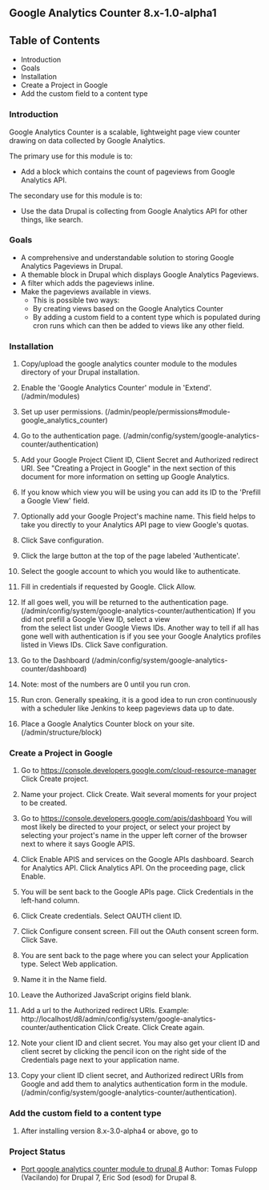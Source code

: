 Google Analytics Counter 8.x-1.0-alpha1
---------------------------------------

Table of Contents
-----------------

* Introduction
* Goals
* Installation
* Create a Project in Google
* Add the custom field to a content type

### Introduction

Google Analytics Counter is a scalable, lightweight page view counter drawing
on data collected by Google Analytics.

The primary use for this module is to:

- Add a block which contains the count of pageviews from Google Analytics API.

The secondary use for this module is to:

- Use the data Drupal is collecting from Google Analytics API for other things, like search.

### Goals

- A comprehensive and understandable solution to storing Google Analytics Pageviews in Drupal.
- A themable block in Drupal which displays Google Analytics Pageviews.
- A filter which adds the pageviews inline.
- Make the pageviews available in views.
  - This is possible two ways:
  - By creating views based on the Google Analytics Counter
  - By adding a custom field to a content type which is populated during cron runs
    which can then be added to views like any other field.

### Installation

1. Copy/upload the google analytics counter module to the modules directory of
   your Drupal installation.

2. Enable the 'Google Analytics Counter' module in 'Extend'.
   (/admin/modules)

3. Set up user permissions. (/admin/people/permissions#module-google_analytics_counter)

4. Go to the authentication page. (/admin/config/system/google-analytics-counter/authentication)

5. Add your Google Project Client ID, Client Secret and Authorized redirect URI. 
   See "Creating a Project in Google" in the next section of this document 
   for more information on setting up Google Analytics.

6. If you know which view you will be using you can add its ID to the
   'Prefill a Google View' field.

7. Optionally add your Google Project's machine name. This field helps to take 
   you directly to your Analytics API page to view Google's quotas.

8. Click Save configuration.

9. Click the large button at the top of the page labeled 'Authenticate'.

10. Select the google account to which you would like to authenticate.

11. Fill in credentials if requested by Google.
    Click Allow.

12. If all goes well, you will be returned to the authentication page. 
    (/admin/config/system/google-analytics-counter/authentication)
    If you did not prefill a Google View ID, select a view  
    from the select list under Google Views IDs. Another way to tell
    if all has gone well with authentication is if you see your Google Analytics
    profiles listed in Views IDs.
    Click Save configuration.

13. Go to the Dashboard (/admin/config/system/google-analytics-counter/dashboard)

14. Note: most of the numbers are 0 until you run cron.

15. Run cron. Generally speaking, it is a good idea to run cron continuously
    with a scheduler like Jenkins to keep pageviews data up to date.

16. Place a Google Analytics Counter block on your site.
    (/admin/structure/block)

### Create a Project in Google

1. Go to https://console.developers.google.com/cloud-resource-manager
   Click Create project.

2. Name your project.
   Click Create. Wait several moments for your project to be created.

3. Go to https://console.developers.google.com/apis/dashboard
   You will most likely be directed to your project, or select your project by
   selecting your project's name in the upper left corner of the browser next to
   where it says Google APIS.

4. Click Enable APIS and services on the Google APIs dashboard.
   Search for Analytics API.
   Click Analytics API.
   On the proceeding page, click Enable.

5. You will be sent back to the Google APIs page. Click Credentials in the 
   left-hand column.

6. Click Create credentials. Select OAUTH client ID.

7. Click Configure consent screen.
   Fill out the OAuth consent screen form.
   Click Save.

8. You are sent back to the page where you can select your Application type.
   Select Web application.

9. Name it in the Name field.

10. Leave the Authorized JavaScript origins field blank.

11. Add a url to the Authorized redirect URIs.
    Example: http://localhost/d8/admin/config/system/google-analytics-counter/authentication
    Click Create.
    Click Create again.

12. Note your client ID and client secret.
    You may also get your client ID and client secret by clicking the pencil icon
    on the right side of the Credentials page next to your application name.

13. Copy your client ID client secret, and Authorized redirect URIs from Google
     and add them to analytics authentication form in the module.
     (/admin/config/system/google-analytics-counter/authentication).

### Add the custom field to a content type

1. After installing version 8.x-3.0-alpha4 or above, go to 


### Project Status

- [Port google analytics counter module to drupal 8](https://www.drupal.org/project/google_analytics_counter/issues/2695915)
Author: Tomas Fulopp (Vacilando) for Drupal 7, Eric Sod (esod) for Drupal 8.

